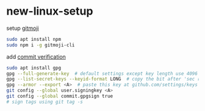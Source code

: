 # new-linux-setup

setup [gitmoji](https://github.com/carloscuesta/gitmoji-cli)
```bash
sudo apt install npm
sudo npm i -g gitmoji-cli
```


add [commit verification](https://help.github.com/en/articles/managing-commit-signature-verification)
```bash
sudo apt install gpg
gpg --full-generate-key  # default settings except key length use 4096
gpg --list-secret-keys --keyid-format LONG  # copy the bit after 'sec rsa4096/' call it A
gpg --armor --export <A>  # paste this key at github.com/settings/keys
git config --global user.signingkey <A>
git config --global commit.gpgsign true
# sign tags using git tag -s
```
